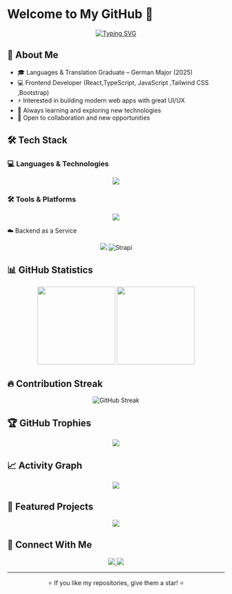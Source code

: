# Welcome to My GitHub 👋

<p align="center">
<a href="https://git.io/typing-svg"><img src="https://readme-typing-svg.demolab.com?font=Fira+Code&pause=1000&center=true&width=600&lines=Front+End+Developer;Crafting+code+from+ideas%2C+script+by+script.+;The+power+of+imagination+makes+us+infinite." alt="Typing SVG" /></a>
</p>



## 👤 About Me
- 🎓 Languages & Translation Graduate – German Major (2025)  
- 💻 Frontend Developer (React,TypeScript, JavaScript ,Tailwind CSS ,Bootstrap)  
- ⚡ Interested in building modern web apps with great UI/UX  
- 🌱 Always learning and exploring new technologies  
- 🤝 Open to collaboration and new opportunities  

## 🛠️ Tech Stack


### 💻 Languages & Technologies
<div align="center">
  <img src="https://skillicons.dev/icons?i=js,ts,python,html,css,tailwind,bootstrap,react" />
</div>

### 🛠️ Tools & Platforms
<div align="center">
  <img src="https://skillicons.dev/icons?i=git,github,vscode,figma,postman,docker" />
</div>

☁️ Backend as a Service
<div align="center">
  <img src="https://skillicons.dev/icons?i=firebase,supabase" />
  <img src="https://img.shields.io/badge/Strapi-2F2E8B?style=for-the-badge&logo=strapi&logoColor=white" alt="Strapi" />
</div>

## 📊 GitHub Statistics

<div align="center">
  <img height="180em" src="https://github-readme-stats.vercel.app/api?username=IbrahimEid1&show_icons=true&theme=radical&include_all_commits=true&count_private=true"/>
  <img height="180em" src="https://github-readme-stats.vercel.app/api/top-langs/?username=IbrahimEid1&layout=compact&langs_count=7&theme=radical"/>
</div>

## 🔥 Contribution Streak
<div align="center">
  <img src="https://github-readme-streak-stats.herokuapp.com/?user=IbrahimEid1&theme=radical" alt="GitHub Streak" />
</div>

## 🏆 GitHub Trophies
<div align="center">
  <img src="https://github-profile-trophy.vercel.app/?username=IbrahimEid1&theme=radical&no-frame=true&no-bg=true&margin-w=4" />
</div>

## 📈 Activity Graph
<div align="center">
  <img src="https://github-readme-activity-graph.vercel.app/graph?username=IbrahimEid1&theme=react-dark" />
</div>

## 🌟 Featured Projects

<div align="center">
  <a href="https://github.com/IbrahimEid1/E-Commerce">
    <img src="https://github-readme-stats.vercel.app/api/pin/?username=IbrahimEid1&repo=PROJECT1&theme=radical" />
  </a>
</div>

## 🤝 Connect With Me

<div align="center">
  <a href="mailto:Ibrahim.Eid59@gmail.com">
    <img src="https://img.shields.io/badge/Email-D14836?style=for-the-badge&logo=gmail&logoColor=white" />
  </a>
  <a href="https://linkedin.com/in/yourprofile](https://www.linkedin.com/in/ibrahim-eid-a6750832a/">
    <img src="https://img.shields.io/badge/LinkedIn-0077B5?style=for-the-badge&logo=linkedin&logoColor=white" />
  </a>
 
</div>



---
<div align="center">
  ⭐ If you like my repositories, give them a star! ⭐
</div>

